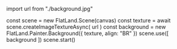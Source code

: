 import url from "./background.jpg"

const scene = new FlatLand.Scene(canvas)
const texture = await scene.createImageTextureAsync( url )
const background = new FlatLand.Painter.Background({
    texture, align: "BR"
})
scene.use([ background ])
scene.start()
